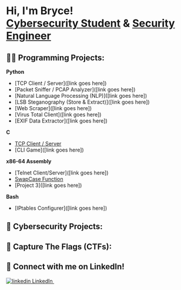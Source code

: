 <h1>Hi, I'm Bryce! <br/><a href="https://www.linkedin.com/in/brycethorpe/">Cybersecurity Student</a> & <a href="https://github.com/Surf-Wax">Security Engineer</a></h1> 

<h2>👨‍💻 Programming Projects:</h2>

<b>Python</b>
  - [TCP Client / Server]([link goes here])
  - [Packet Sniffer / PCAP Analyzer]([link goes here])
  - [Natural Language Processing (NLP)]([link goes here])
  - [LSB Steganography (Store & Extract)]([link goes here])
  - [Web Scraper]([link goes here])
  - [Virus Total Client]([link goes here])
  - [EXIF Data Extractor]([link goes here])
 
<b>C</b>
  - [TCP Client / Server](https://github.com/Surf-Wax/TCP-Client-Server)
  - [CLI Game]([link goes here])

<b>x86-64 Assembly</b>
  - [Telnet Client/Server]([link goes here])
  - [SwapCase Function](https://github.com/Surf-Wax/SwapCase)
  - [Project 3]([link goes here])

<b>Bash</b>
  - [IPtables Configurer]([link goes here])


<h2>🔐 Cybersecurity Projects:</h2>

<h2>🚩 Capture The Flags (CTFs):</h2>

<h2> 🤳 Connect with me on LinkedIn!</h2>

<p>
  <a href="https://www.linkedin.com/brycethorpe" rel="nofollow noreferrer">
    <img src="https://i.stack.imgur.com/gVE0j.png" alt="linkedin"> LinkedIn
  </a> &nbsp;
  </a>
</p>


<!--
**Surf-Wax/Surf-Wax** is a ✨ _special_ ✨ repository because its `README.md` (this file) appears on your GitHub profile.

Here are some ideas to get you started:

- 🔭 I’m currently working on ...
- 🌱 I’m currently learning ...
- 👯 I’m looking to collaborate on ...
- 🤔 I’m looking for help with ...
- 💬 Ask me about ...
- 📫 How to reach me: ...
- 😄 Pronouns: ...
- ⚡ Fun fact: ...
-->
